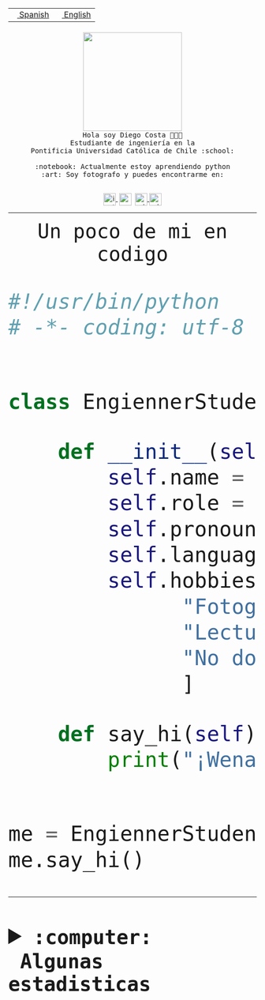 <table border="0"  align="right">
 <tr><td><a href="README.md"><img src="https://upload.wikimedia.org/wikipedia/commons/thumb/8/89/Bandera_de_Espa%C3%B1a.svg/1200px-Bandera_de_Espa%C3%B1a.svg.png" height="10"> Spanish</a></td>
 <td><a href="README.en.md"><img src="https://upload.wikimedia.org/wikipedia/commons/a/a4/Flag_of_the_United_States.svg" height="10"> English</a></td></tr>
</table><br><br><br>


<p align="center">
  <img src="https://github.com/diegocostares/diegocostares/blob/main/Images/aaa2.gif?raw=true" height="200px">
  <br><samp>
    Hola soy Diego Costa 👨🏻‍💻<br>
    Estudiante de ingeniería en la <br>
    Pontificia Universidad Católica de Chile :school:<br>
  <br>
    :notebook: Actualmente estoy aprendiendo python <br>
    :art: Soy fotografo y puedes encontrarme en: <br>
  <br></samp>
  
</p>

<p align="center">
   <a href="https://instagram.com/diegocosta_no" target="blank">
    <img 
    align="center" src="https://cdn.jsdelivr.net/npm/simple-icons@3.0.1/icons/instagram.svg" alt="instagram" height="25px" width="25px" />
  </a>
  <a style="border: 3px solid; color: white;"href="https://t.me/diegocosta_no" target="blank">
  <img
  align="center" alt="Telegram" width="25px" src="https://icons-for-free.com/iconfiles/png/512/Telegram-1324888767380505522.png" />
</a>
<a href="https://api.whatsapp.com/send?phone=56971897835&text=Hola!" target="blank">
  <img
  align="center" alt="wtsp" width="25px" src="https://img.icons8.com/pastel-glyph/2x/whatsapp--v2.png" />
</a>
<a href="https://www.linkedin.com/in/diego-costa-786249213/" target="blank">
  <img
  align="center" alt="wtsp" width="25px" src="https://img.icons8.com/metro/452/linkedin.png" />
</a>

  </a>
</p>

---


<p align="center"><font size="25"><samp>Un poco de mi en codigo</samp></front></p>


```python
#!/usr/bin/python
# -*- coding: utf-8 -*-


class EngiennerStudent:

    def __init__(self):
        self.name = "Diego Costa"
        self.role = "Estudiante"
        self.pronouns = "he/him"
        self.language_spoken = ["es_CL", "en_US"]
        self.hobbies = [
              "Fotografia",
              "Lectura",
              "No dormir",
              ]

    def say_hi(self):
        print("¡Wena mundo!")


me = EngiennerStudent()
me.say_hi()
```
---
<details>
  <summary><b><samp>:computer: &nbsp;Algunas estadisticas</samp></b></summary>
  <br/></p>

<!--START_SECTION:waka-->
![Code Time](http://img.shields.io/badge/Code%20Time-629%20hrs%2030%20mins-blue)

**Soy nocturno 🦉** 

```text
🌞 Mañana     7 commits      ░░░░░░░░░░░░░░░░░░░░░░░░░   1.54% 
🌆 Día        136 commits    ███████░░░░░░░░░░░░░░░░░░   29.96% 
🌃 Tarde      177 commits    █████████░░░░░░░░░░░░░░░░   38.99% 
🌙 Noche      134 commits    ███████░░░░░░░░░░░░░░░░░░   29.52%

```
📅 **Soy más productivo los Miércoles** 

```text
Lunes        30 commits     █░░░░░░░░░░░░░░░░░░░░░░░░   6.61% 
Martes       51 commits     ██░░░░░░░░░░░░░░░░░░░░░░░   11.23% 
Miércoles    129 commits    ███████░░░░░░░░░░░░░░░░░░   28.41% 
Jueves       55 commits     ███░░░░░░░░░░░░░░░░░░░░░░   12.11% 
Viernes      26 commits     █░░░░░░░░░░░░░░░░░░░░░░░░   5.73% 
Sábado       66 commits     ███░░░░░░░░░░░░░░░░░░░░░░   14.54% 
Domingo      97 commits     █████░░░░░░░░░░░░░░░░░░░░   21.37%

```


📊 **Esta semana me dediqué a** 

```text
🐱‍💻 Proyectos: 
Oneconverter             4 hrs 3 mins        █████████████░░░░░░░░░░░░   54.24% 
Test                     1 hr 43 mins        █████░░░░░░░░░░░░░░░░░░░░   23.07% 
scriptcomparer           1 hr                ███░░░░░░░░░░░░░░░░░░░░░░   13.46% 
Unknown Project          34 mins             ██░░░░░░░░░░░░░░░░░░░░░░░   7.8% 
PautaT0-2022-2           3 mins              ░░░░░░░░░░░░░░░░░░░░░░░░░   0.85%

```


 Last Updated on 02/09/2022 16:36:50 UTC
<!--END_SECTION:waka-->
  
  

<p align="center"> <img src="https://github-readme-stats.vercel.app/api?username=diegocostares&show_icons=true&theme=ayu-mirage" alt="abhisheknaiidu" /></p>
 
</details>
